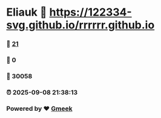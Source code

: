 # Eliauk :link: https://122334-svg.github.io/rrrrrr.github.io 
### :page_facing_up: [21](https://122334-svg.github.io/rrrrrr.github.io/tag.html) 
### :speech_balloon: 0 
### :hibiscus: 30058 
### :alarm_clock: 2025-09-08 21:38:13 
### Powered by :heart: [Gmeek](https://github.com/Meekdai/Gmeek)
